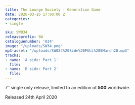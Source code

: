 ```yaml
---
title: The Lounge Society - Generation Game
date: 2020-03-16 17:00:00 Z
categories:
- single

sku: SW034
releaseprefix: SW
cataloguenumber: '034'
image: "/uploads/SW34.png"
mp3-asset: "/uploads/SW034%20Side%20FULL%205March20.mp3"
tracks:
- name: 'A side: Part 1'
  file: 
- name: 'B side: Part 2'
  file: 
---
```


7″ single only release, limited to an edition of **500** worldwide.

Released 24th April 2020